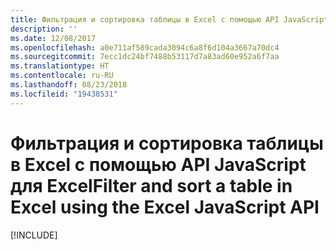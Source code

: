 ```yaml
---
title: Фильтрация и сортировка таблицы в Excel с помощью API JavaScript для Excel
description: ''
ms.date: 12/08/2017
ms.openlocfilehash: a0e711af589cada3094c6a8f6d104a3667a70dc4
ms.sourcegitcommit: 7ecc1dc24bf7488b53117d7a83ad60e952a6f7aa
ms.translationtype: HT
ms.contentlocale: ru-RU
ms.lasthandoff: 08/23/2018
ms.locfileid: "19438531"
---
```

# <a name="filter-and-sort-a-table-in-excel-using-the-excel-javascript-api"></a><span data-ttu-id="04423-102">Фильтрация и сортировка таблицы в Excel с помощью API JavaScript для Excel</span><span class="sxs-lookup"><span data-stu-id="04423-102">Filter and sort a table in Excel using the Excel JavaScript API</span></span>

[!INCLUDE[](../includes/excel-tutorial-filter-and-sort-table.md)]